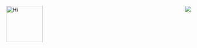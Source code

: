 <img src="https://emojis.slackmojis.com/emojis/images/1588866973/8934/hellokittydance.gif?1588866973" alt="Hi" width="100" align="left" />
<img src="https://visitor-badge.glitch.me/badge?page_id=lzm0x219.visitor-badge" align="right" />
